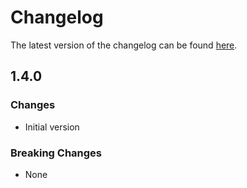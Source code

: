 # Changelog

The latest version of the changelog can be found [here](/Azure/bicep-registry-modules/blob/main/avm/res/network/nat-gateway/CHANGELOG.md).

## 1.4.0

### Changes

- Initial version

### Breaking Changes

- None
